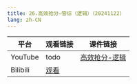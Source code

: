 ```yaml
---
title: 26.高效抢分—管综（逻辑）（20241122）
lang: zh-CN
---
```



| 平台       | 观看链接                                                                                                                               | 课件链接                                                                                                                                                  |
|----------|------------------------------------------------------------------------------------------------------------------------------------|-------------------------------------------------------------------------------------------------------------------------------------------------------|
| YouTube  | todo                                                                                                                               | [高效抢分-逻辑](../../public/logic/%E9%80%BB%E8%BE%91-%E6%AD%A3%E5%BC%8F%E8%AF%BE/pdf/%E9%AB%98%E6%95%88%E6%8A%A2%E5%88%86-%E9%80%BB%E8%BE%91%20-%20sc.pdf) |
| Bilibili | [观看](https://www.bilibili.com/video/BV1MokKY7ER4?spm_id_from=333.788.videopod.sections&vd_source=752f1f454ebffd32e5dbe02742c48dab) |





